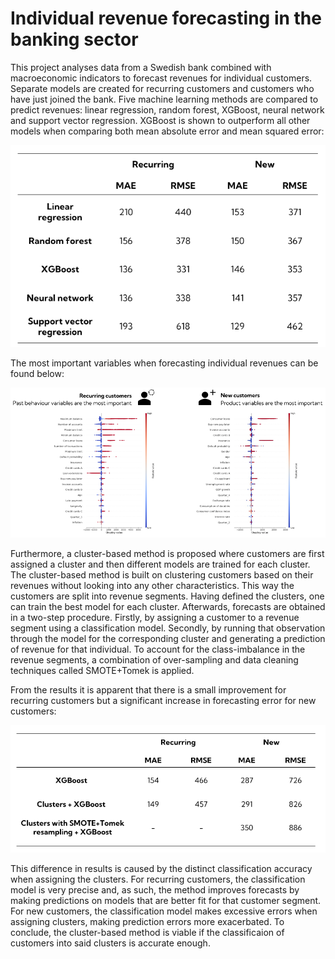 # Individual revenue forecasting in the banking sector

This project analyses data from a Swedish bank combined with macroeconomic indicators to forecast revenues for individual customers. Separate models are created for recurring customers and customers who have just joined the bank. Five machine learning methods are compared to predict revenues: linear regression, random forest, XGBoost, neural network and support vector regression. XGBoost is shown to outperform all other models when comparing both mean absolute error and mean squared error:

![image](images/Model_comparison.png)

 The most important variables when forecasting individual revenues can be found below:

![image](images/Important_variables.png)

Furthermore, a cluster-based method is proposed where customers are first assigned a cluster and then different models are trained for each cluster. The cluster-based method is built on clustering customers based on their revenues without looking into any other characteristics. This way the customers are split into revenue segments. Having defined the clusters, one can train the best model for each cluster. Afterwards, forecasts are obtained in a two-step procedure. Firstly, by assigning a customer to a revenue segment using a classification model. Secondly, by running that observation through the model for the corresponding cluster and generating a prediction of revenue for that individual. To account for the class-imbalance in the revenue segments, a combination of over-sampling and data cleaning techniques called SMOTE+Tomek is applied.

From the results it is apparent that there is a small improvement for recurring customers but a significant increase in forecasting error for new customers:

![image](images/Cluster_based_model_comparison.png)

 This difference in results is caused by the distinct classification accuracy when assigning the clusters. For recurring customers, the classification model is very precise and, as such, the method improves forecasts by making predictions on models that are better fit for that customer segment. For new customers, the classification model makes excessive errors when assigning clusters, making prediction errors more exacerbated. To conclude, the cluster-based method is viable if the classificaion of customers into said clusters is accurate enough. 


